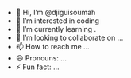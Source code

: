- 👋 Hi, I’m @djiguisoumah
- 👀 I’m interested in coding
- 🌱 I’m currently learning .
- 💞️ I’m looking to collaborate on ...
- 📫 How to reach me ...
- 😄 Pronouns: ...
- ⚡ Fun fact: ...

<!---
djiguisoumah/djiguisoumah is a ✨ special ✨ repository because its `README.md` (this file) appears on your GitHub profile.
You can click the Preview link to take a look at your changes.
--->
